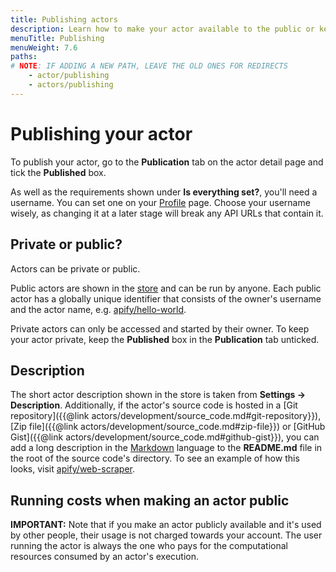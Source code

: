 ```yaml
---
title: Publishing actors
description: Learn how to make your actor available to the public or keep it private. Prepare your actor for Apify Store with a description and README file.
menuTitle: Publishing
menuWeight: 7.6
paths:
# NOTE: IF ADDING A NEW PATH, LEAVE THE OLD ONES FOR REDIRECTS
    - actor/publishing
    - actors/publishing
---
```


# Publishing your actor

To publish your actor, go to the **Publication** tab on the actor detail page and tick the **Published** box.

As well as the requirements shown under **Is everything set?**, you'll need a username. You can set one on your [Profile](https://my.apify.com/account#/profile) page. Choose your username wisely, as changing it at a later stage will break any API URLs that contain it.

## [](#private-or-public) Private or public?

Actors can be private or public.

Public actors are shown in the [store](https://apify.com/store) and can be run by anyone. Each public actor has a globally unique identifier that consists of the owner's username and the actor name, e.g. [apify/hello-world](https://apify.com/apify/hello-world).

Private actors can only be accessed and started by their owner. To keep your actor private, keep the **Published** box in the **Publication** tab unticked.

## [](#description) Description

The short actor description shown in the store is taken from **Settings → Description**\. Additionally, if the actor's source code is hosted in a [Git repository]({{@link actors/development/source_code.md#git-repository}}), [Zip file]({{@link actors/development/source_code.md#zip-file}}) or [GitHub Gist]({{@link actors/development/source_code.md#github-gist}}), you can add a long description in the [Markdown](https://github.com/adam-p/markdown-here/wiki/Markdown-Cheatsheet) language to the **README.md** file in the root of the source code's directory. To see an example of how this looks, visit [apify/web-scraper](https://apify.com/apify/web-scraper).

## Running costs when making an actor public

**IMPORTANT:** Note that if you make an actor publicly available and it's used by other people, their usage is not charged towards your account. The user running the actor is always the one who pays for the computational resources consumed by an actor's execution.

